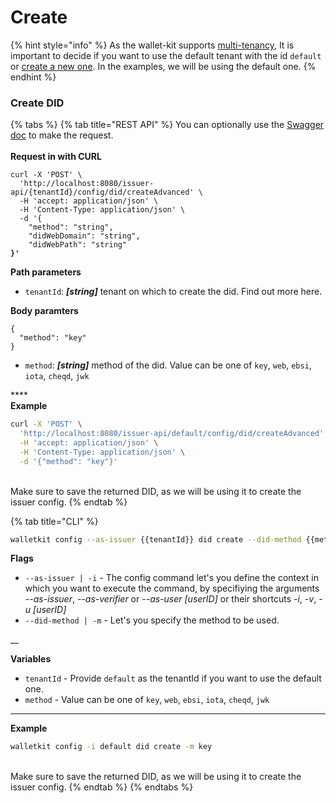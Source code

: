 # Create

{% hint style="info" %}
As the wallet-kit supports [multi-tenancy](../../../../deep-dive/multi-tenancy.md), It is important to decide if you want to use the default tenant with the id `default` or [create a new one](https://app.gitbook.com/s/rhL2aTXU1w6MO3blK9B1/getting-started/rest-apis/issuer-configuration#multi-tenancy). In the examples, we will be using the default one.
{% endhint %}

### Create DID

{% tabs %}
{% tab title="REST API" %}
You can optionally use the [Swagger doc](http://localhost:8080/api/swagger#/Issuer%20Configuration/createAdvanced) to make the request.\
\
**Request in with CURL**&#x20;

<pre class="language-bash"><code class="lang-bash">curl -X 'POST' \
  'http://localhost:8080/issuer-api/{tenantId}/config/did/createAdvanced' \
  -H 'accept: application/json' \
  -H 'Content-Type: application/json' \
  -d '{
    "method": "string",
    "didWebDomain": "string",
    "didWebPath": "string"
<strong>}'
</strong></code></pre>

**Path parameters**

* `tenantId`: _**\[string]**_ tenant on which to create the did. Find out more here.

**Body paramters**

```
{
  "method": "key"
}
```

* `method`: _**\[string]**_ method of the did. Value can be one of `key`, `web`, `ebsi`, `iota`, `cheqd`, `jwk`

****\
**Example**

```bash
curl -X 'POST' \
  'http://localhost:8080/issuer-api/default/config/did/createAdvanced' \
  -H 'accept: application/json' \
  -H 'Content-Type: application/json' \
  -d '{"method": "key"}'
```

\
Make sure to save the returned DID, as we will be using it to create the issuer config.
{% endtab %}

{% tab title="CLI" %}
```bash
walletkit config --as-issuer {{tenantId}} did create --did-method {{method}}
```

**Flags**

* `--as-issuer | -i`  - The config command let's you define the context in which you want to execute the command, by specifiying the arguments _--as-issuer_, _--as-verifier_ or _--as-user \[userID]_ or their shortcuts _-i_, _-v_, _-u \[userID]_
* _`--`_`did-method | -m` - Let's you specify the method to be used.&#x20;

__

**Variables**

* `tenantId` - Provide `default` as the tenantId if you want to use the default one.
* `method` - Value can be one of `key`, `web`, `ebsi`, `iota`, `cheqd`, `jwk`

****

**Example**

```bash
walletkit config -i default did create -m key
```

\
Make sure to save the returned DID, as we will be using it to create the issuer config.
{% endtab %}
{% endtabs %}

